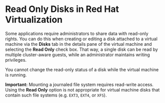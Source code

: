 # Read Only Disks in Red Hat Virtualization

Some applications require administrators to share data with read-only rights. You can do this when creating or editing a disk attached to a virtual machine via the **Disks** tab in the details pane of the virtual machine and selecting the **Read Only** check box. That way, a single disk can be read by multiple cluster-aware guests, while an administrator maintains writing privileges.

You cannot change the read-only status of a disk while the virtual machine is running.

**Important:** Mounting a journaled file system requires read-write access. Using the **Read Only** option is not appropriate for virtual machine disks that contain such file systems (e.g. `EXT3`, `EXT4`, or `XFS`).

